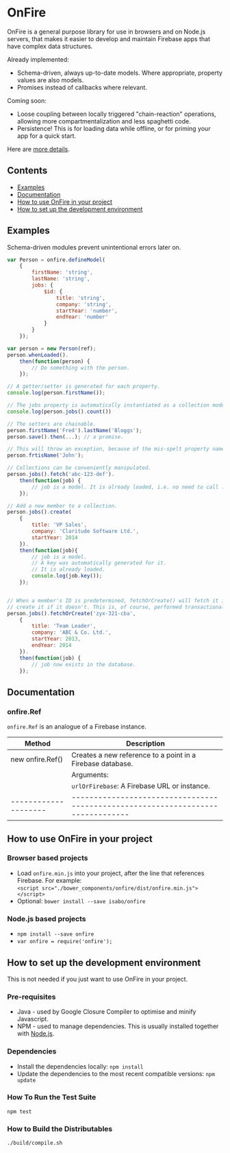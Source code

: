 # OnFire
OnFire is a general purpose library for use in browsers and on Node.js servers, that makes it easier
to develop and maintain Firebase apps that have complex data structures.

Already implemented:
* Schema-driven, always up-to-date models. Where appropriate, property values are also models.
* Promises instead of callbacks where relevant.

Coming soon:
* Loose coupling between locally triggered "chain-reaction" operations, allowing more
  compartmentalization and less spaghetti code.
* Persistence! This is for loading data while offline, or for priming your app for a quick start.

Here are [more details](https://github.com/isabo/onfire/wiki/OnFire-Goals-&-Requirements).

## Contents
* [Examples](#examples)
* [Documentation](#documentation)
* [How to use OnFire in your project](#how-to-use-onfire-in-your-project)
* [How to set up the development environment](#how-to-set-up-the-development-environment)

## Examples
Schema-driven modules prevent unintentional errors later on.
```js
var Person = onfire.defineModel(
    {
        firstName: 'string',
        lastName: 'string',
        jobs: {
            $id: {
                title: 'string',
                company: 'string',
                startYear: 'number',
                endYear: 'number'
            }
        }
    });

var person = new Person(ref);
person.whenLoaded().
    then(function(person) {
        // Do something with the person.
    });

// A getter/setter is generated for each property.
console.log(person.firstName());

// The jobs property is automatically instantiated as a collection model.
console.log(person.jobs().count())

// The setters are chainable.
person.firstName('Fred').lastName('Bloggs');
person.save().then(...); // a promise.

// This will throw an exception, because of the mis-spelt property name.
person.frtisName('John');

// Collections can be conveniently manipulated.
person.jobs().fetch('abc-123-def').
    then(function(job) {
        // job is a model. It is already loaded, i.e. no need to call .whenLoaded().
    });

// Add a new member to a collection.
person.jobs().create(
    {
        title: 'VP Sales',
        company: 'Claritude Software Ltd.',
        startYear: 2014
    }).
    then(function(job){
        // job is a model.
        // A key was automatically generated for it.
        // It is already loaded.
        console.log(job.key());
    });


// When a member's ID is predetermined, fetchOrCreate() will fetch it if it already exists, and
// create it if it doesn't. This is, of course, performed transactionally.
person.jobs().fetchOrCreate('zyx-321-cba',
    {
        title: 'Team Leader',
        company: 'ABC & Co. Ltd.',
        startYear: 2013,
        endYear: 2014
    }).
    then(function(job) {
        // job now exists in the database.
    });
```

## Documentation
### onfire.Ref
`onfire.Ref` is an analogue of a Firebase instance.

Method              | Description
--------------------|-------------------------------------------------------------------------------
new onfire.Ref()    | Creates a new reference to a point in a Firebase database.<br>
                    | Arguments:<br>
                    | `urlOrFirebase`: A Firebase URL or instance.
--------------------|-------------------------------------------------------------------------------


## How to use OnFire in your project
### Browser based projects
* Load `onfire.min.js` into your project, after the line that references Firebase. For example:  
  `<script src="./bower_components/onfire/dist/onfire.min.js"></script>`
* Optional: `bower install --save isabo/onfire`

### Node.js based projects
* `npm install --save onfire`
* `var onfire = require('onfire');`

## How to set up the development environment
This is not needed if you just want to use OnFire in your project.

### Pre-requisites
* Java - used by Google Closure Compiler to optimise and minify Javascript.
* NPM - used to manage dependencies. This is usually installed together with
  [Node.js](https://nodejs.org/).

### Dependencies
* Install the dependencies locally: `npm install`
* Update the dependencies to the most recent compatible versions: `npm update`

### How To Run the Test Suite
`npm test`

### How to Build the Distributables
`./build/compile.sh`
